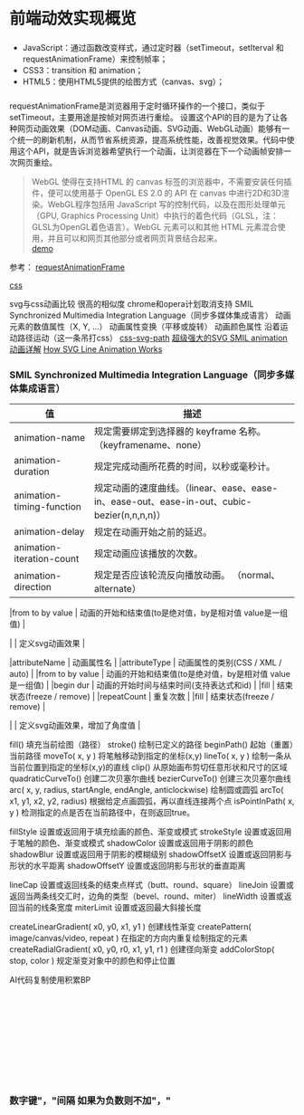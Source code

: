 # 前端动效实现概览

### 
* JavaScript：通过函数改变样式，通过定时器（setTimeout，setIterval 和 requestAnimationFrame）来控制帧率；
* CSS3：transition 和 animation；
* HTML5：使用HTML5提供的绘图方式（canvas、svg）；



###

requestAnimationFrame是浏览器用于定时循环操作的一个接口，类似于setTimeout，主要用途是按帧对网页进行重绘。
设置这个API的目的是为了让各种网页动画效果（DOM动画、Canvas动画、SVG动画、WebGL动画）能够有一个统一的刷新机制，从而节省系统资源，提高系统性能，改善视觉效果。代码中使用这个API，就是告诉浏览器希望执行一个动画，让浏览器在下一个动画帧安排一次网页重绘。

>WebGL 使得在支持HTML 的 canvas 标签的浏览器中，不需要安装任何插件，便可以使用基于 OpenGL ES 2.0 的 API 在 canvas 中进行2D和3D渲染。WebGL程序包括用 JavaScript 写的控制代码，以及在图形处理单元（GPU, Graphics Processing Unit）中执行的着色代码（GLSL，注：GLSL为OpenGL着色语言）。WebGL 元素可以和其他 HTML 元素混合使用，并且可以和网页其他部分或者网页背景结合起来。  
[demo](https://codepen.io/luo_-cc/pen/rZeZZQ)

参考：
[requestAnimationFrame](https://developer.mozilla.org/en-US/docs/Web/API/window/requestAnimationFrame) 

[css](https://codepen.io/luo_-cc/pen/WgxELE)

svg与css动画比较 很高的相似度 chrome和opera计划取消支持 SMIL Synchronized Multimedia Integration Language（同步多媒体集成语言）
动画元素的数值属性（X, Y, …）
动画属性变换（平移或旋转）
动画颜色属性
沿着运动路径运动（这一条吊打css）
[](https://codepen.io/luo_-cc/pen/KxgaQP)
[css-svg-path](https://codepen.io/luo_-cc/pen/GXqYZN)
[超级强大的SVG SMIL animation动画详解](https://www.zhangxinxu.com/wordpress/2014/08/so-powerful-svg-smil-animation/)
[How SVG Line Animation Works](https://css-tricks.com/svg-line-animation-works/)


### SMIL Synchronized Multimedia Integration Language（同步多媒体集成语言）

|值	| 描述 |
| --- | --- |
|animation-name	| 规定需要绑定到选择器的 keyframe 名称。（keyframename、none） |
|animation-duration	| 规定完成动画所花费的时间，以秒或毫秒计。 |
|animation-timing-function | 规定动画的速度曲线。（linear、ease、ease-in、ease-out、ease-in-out、cubic-bezier(n,n,n,n)） |
|animation-delay | 规定在动画开始之前的延迟。 |
|animation-iteration-count | 规定动画应该播放的次数。 |
|animation-direction | 规定是否应该轮流反向播放动画。 （normal、alternate） |


<set>
|from to by value | 动画的开始和结束值(to是绝对值，by是相对值 value是一组值) | 
<animate>

<animateColor>
<animateTransform>
<animateMotion>


|<animate> | 定义svg动画效果 |

|attributeName | 动画属性名 |
|attributeType | 动画属性的类别(CSS / XML / auto) | 
|from to by value | 动画的开始和结束值(to是绝对值，by是相对值 value是一组值) | 
|begin dur | 动画的开始时间与结束时间(支持表达式和id) | 
|fill | 结束状态(freeze / remove) | 
|repeatCount | 重复次数 | 
|fill | 结束状态(freeze / remove) | 

|<animateTransform> | 定义svg动画效果，增加了角度值 |





fill()  填充当前绘图（路径）
stroke() 绘制已定义的路径
beginPath()  起始（重置）当前路径
moveTo( x, y )  将笔触移动到指定的坐标(x,y)
lineTo( x, y )  绘制一条从当前位置到指定的坐标(x,y)的直线
clip()  从原始画布剪切任意形状和尺寸的区域
quadraticCurveTo()  创建二次贝塞尔曲线
bezierCurveTo()   创建三次贝塞尔曲线
arc( x, y, radius, startAngle, endAngle, anticlockwise)  绘制圆或圆弧
arcTo( x1, y1, x2, y2, radius)  根据给定点画圆弧，再以直线连接两个点
isPointInPath( x, y )  检测指定的点是否在当前路径中，在则返回true。



fillStyle  设置或返回用于填充绘画的颜色、渐变或模式
strokeStyle  设置或返回用于笔触的颜色、渐变或模式
shadowColor  设置或返回用于阴影的颜色
shadowBlur   设置或返回用于阴影的模糊级别
shadowOffsetX  设置或返回阴影与形状的水平距离
shadowOffsetY  设置或返回阴影与形状的垂直距离



lineCap  设置或返回线条的结束点样式（butt、round、square）
lineJoin  设置或返回当两条线交汇时，边角的类型（bevel、round、miter）
lineWidth  设置或返回当前的线条宽度
miterLimit  设置或返回最大斜接长度



createLinearGradient( x0, y0, x1, y1 )  创建线性渐变
createPattern( image/canvas/video, repeat )  在指定的方向内重复绘制指定的元素
createRadialGradient( x0, y0, r0, x1, y1, r1 ) 创建径向渐变
addColorStop( stop, color )  规定渐变对象中的颜色和停止位置











AI代码复制使用积累BP
<!-- Generator: Adobe Illustrator 22.1.0, SVG Export Plug-In  -->
<svg version="1.1"
	 xmlns="http://www.w3.org/2000/svg" xmlns:xlink="http://www.w3.org/1999/xlink" xmlns:a="http://ns.adobe.com/AdobeSVGViewerExtensions/3.0/"
	 x="0px" y="0px" width="64.4px" height="69.8px" viewBox="0 0 64.4 69.8" style="enable-background:new 0 0 64.4 69.8;"
	 xml:space="preserve">
<style type="text/css">
	.st0{fill:#1A7AF4;}
</style>
<defs>
</defs>
<g>
	<g>
		<path class="st0" d="M31.2,0.3L0.9,18.8C0.3,19.2,0,19.8,0,20.4v16.5c0,17.6,14,32.4,31.2,32.9c0.1,0,0.3,0,0.4,0h1.1
			c0.1,0,0.3,0,0.4,0c17.2-0.5,31.2-15.3,31.2-32.9V20.4c0-0.6-0.3-1.2-0.9-1.6L33.2,0.3C32.6-0.1,31.8-0.1,31.2,0.3z M32.2,61.8
			h-0.1c-0.3,0-0.6,0-0.8,0C18.4,61.3,8,50.2,8,37V24.7c0-0.5,0.2-0.9,0.6-1.1l22.9-14c0.4-0.3,1-0.3,1.4,0l22.8,13.9
			c0.4,0.2,0.6,0.7,0.6,1.1V37c0,13.2-10.4,24.3-23.3,24.8C32.9,61.8,32.6,61.8,32.2,61.8z"/>
	</g>
	<g>
		<path class="st0" d="M32.2,50.9c-6.8,0-12.6-4.8-14-11.5c-0.4-2.1,1-4.2,3.1-4.6c2.1-0.4,4.2,1,4.6,3.1c0.6,2.9,3.2,5.1,6.2,5.1
			c3,0,5.6-2.1,6.2-5c0.4-2.1,2.5-3.5,4.7-3.1c2.1,0.4,3.5,2.5,3.1,4.7C44.8,46.1,38.9,50.9,32.2,50.9z"/>
	</g>
</g>
</svg>

<svg version="1.1"
	 x="0px" y="0px" width="64.4px" height="69.8px" viewBox="0 0 64.4 69.8" style="enable-background:new 0 0 64.4 69.8;"
	 xml:space="preserve">
<style type="text/css">
	.st0{fill:#1A7AF4;}
</style>
<defs>
</defs>
<g>
	<g>
		<path class="st0" d="M31.2,0.3L0.9,18.8C0.3,19.2,0,19.8,0,20.4v16.5c0,17.6,14,32.4,31.2,32.9c0.1,0,0.3,0,0.4,0h1.1
			c0.1,0,0.3,0,0.4,0c17.2-0.5,31.2-15.3,31.2-32.9V20.4c0-0.6-0.3-1.2-0.9-1.6L33.2,0.3C32.6-0.1,31.8-0.1,31.2,0.3z M32.2,61.8
			h-0.1c-0.3,0-0.6,0-0.8,0C18.4,61.3,8,50.2,8,37V24.7c0-0.5,0.2-0.9,0.6-1.1l22.9-14c0.4-0.3,1-0.3,1.4,0l22.8,13.9
			c0.4,0.2,0.6,0.7,0.6,1.1V37c0,13.2-10.4,24.3-23.3,24.8C32.9,61.8,32.6,61.8,32.2,61.8z"/>
	</g>
	<g>
		<path class="st0" d="M32.2,50.9c-6.8,0-12.6-4.8-14-11.5c-0.4-2.1,1-4.2,3.1-4.6c2.1-0.4,4.2,1,4.6,3.1c0.6,2.9,3.2,5.1,6.2,5.1
			c3,0,5.6-2.1,6.2-5c0.4-2.1,2.5-3.5,4.7-3.1c2.1,0.4,3.5,2.5,3.1,4.7C44.8,46.1,38.9,50.9,32.2,50.9z"/>
	</g>
</g>
</svg>
<path class="st0" 
    d="
    M31.2,0.3
    L0.9,18.8
    C0.3,19.2,0,19.8,0,20.4
    v16.5
    c0,17.6,14,32.4,31.2,32.9
    c0.1,0,0.3,0,0.4,0
    h1.1
    c0.1,0,0.3,0,0.4,0
    c17.2-0.5,31.2-15.3,31.2-32.9
    V20.4
    c0-0.6-0.3-1.2-0.9-1.6
    L33.2,0.3C32.6-0.1,31.8-0.1,31.2,0.3
    z 
    M32.2,61.8
    h-0.1
    c-0.3,0-0.6,0-0.8,0
    C18.4,61.3,8,50.2,8,37
    V24.7
    c0-0.5,0.2-0.9,0.6-1.1l22.9-14
    c0.4-0.3,1-0.3,1.4,0l22.8,13.9
    c0.4,0.2,0.6,0.7,0.6,1.1
    V37
    c0,13.2-10.4,24.3-23.3,24.8
    C32.9,61.8,32.6,61.8,32.2,61.8
    z"/>


### 数字键"，"间隔 如果为负数则不加"，" 

